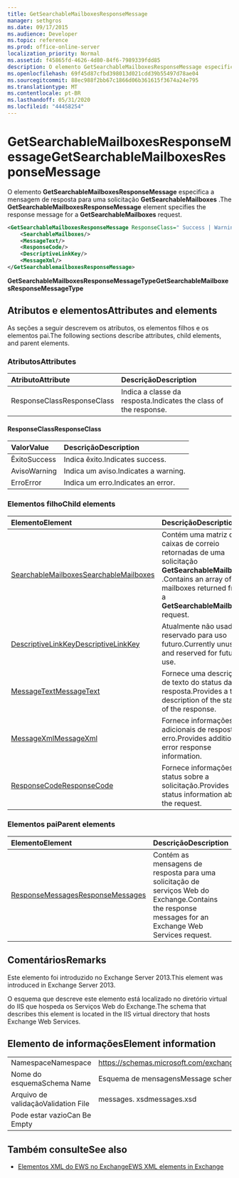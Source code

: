```yaml
---
title: GetSearchableMailboxesResponseMessage
manager: sethgros
ms.date: 09/17/2015
ms.audience: Developer
ms.topic: reference
ms.prod: office-online-server
localization_priority: Normal
ms.assetid: f45865fd-4626-4d80-84f6-7989339fdd85
description: O elemento GetSearchableMailboxesResponseMessage especifica a mensagem de resposta para uma solicitação GetSearchableMailboxes.
ms.openlocfilehash: 69f45d87cfbd398013d021cdd39b55497d78ae04
ms.sourcegitcommit: 88ec988f2bb67c1866d06b361615f3674a24e795
ms.translationtype: MT
ms.contentlocale: pt-BR
ms.lasthandoff: 05/31/2020
ms.locfileid: "44458254"
---
```

# <a name="getsearchablemailboxesresponsemessage"></a><span data-ttu-id="e0a9e-103">GetSearchableMailboxesResponseMessage</span><span class="sxs-lookup"><span data-stu-id="e0a9e-103">GetSearchableMailboxesResponseMessage</span></span>

<span data-ttu-id="e0a9e-104">O elemento **GetSearchableMailboxesResponseMessage** especifica a mensagem de resposta para uma solicitação **GetSearchableMailboxes** .</span><span class="sxs-lookup"><span data-stu-id="e0a9e-104">The **GetSearchableMailboxesResponseMessage** element specifies the response message for a **GetSearchableMailboxes** request.</span></span> 
  
```XML
<GetSearchableMailboxesResponseMessage ResponseClass=" Success | Warning | Error ">
    <SearchableMailboxes/>
    <MessageText/>
    <ResponseCode/>
    <DescriptiveLinkKey/>
    <MessageXml/>
</GetSearchablemailboxesResponseMessage>
```

 <span data-ttu-id="e0a9e-105">**GetSearchableMailboxesResponseMessageType**</span><span class="sxs-lookup"><span data-stu-id="e0a9e-105">**GetSearchableMailboxesResponseMessageType**</span></span>
## <a name="attributes-and-elements"></a><span data-ttu-id="e0a9e-106">Atributos e elementos</span><span class="sxs-lookup"><span data-stu-id="e0a9e-106">Attributes and elements</span></span>

<span data-ttu-id="e0a9e-107">As seções a seguir descrevem os atributos, os elementos filhos e os elementos pai.</span><span class="sxs-lookup"><span data-stu-id="e0a9e-107">The following sections describe attributes, child elements, and parent elements.</span></span>
  
### <a name="attributes"></a><span data-ttu-id="e0a9e-108">Atributos</span><span class="sxs-lookup"><span data-stu-id="e0a9e-108">Attributes</span></span>

|<span data-ttu-id="e0a9e-109">**Atributo**</span><span class="sxs-lookup"><span data-stu-id="e0a9e-109">**Attribute**</span></span>|<span data-ttu-id="e0a9e-110">**Descrição**</span><span class="sxs-lookup"><span data-stu-id="e0a9e-110">**Description**</span></span>|
|:-----|:-----|
|<span data-ttu-id="e0a9e-111">ResponseClass</span><span class="sxs-lookup"><span data-stu-id="e0a9e-111">ResponseClass</span></span>  <br/> |<span data-ttu-id="e0a9e-112">Indica a classe da resposta.</span><span class="sxs-lookup"><span data-stu-id="e0a9e-112">Indicates the class of the response.</span></span>  <br/> |
   
#### <a name="responseclass"></a><span data-ttu-id="e0a9e-113">ResponseClass</span><span class="sxs-lookup"><span data-stu-id="e0a9e-113">ResponseClass</span></span>

|<span data-ttu-id="e0a9e-114">**Valor**</span><span class="sxs-lookup"><span data-stu-id="e0a9e-114">**Value**</span></span>|<span data-ttu-id="e0a9e-115">**Descrição**</span><span class="sxs-lookup"><span data-stu-id="e0a9e-115">**Description**</span></span>|
|:-----|:-----|
|<span data-ttu-id="e0a9e-116">Êxito</span><span class="sxs-lookup"><span data-stu-id="e0a9e-116">Success</span></span>  <br/> |<span data-ttu-id="e0a9e-117">Indica êxito.</span><span class="sxs-lookup"><span data-stu-id="e0a9e-117">Indicates success.</span></span>  <br/> |
|<span data-ttu-id="e0a9e-118">Aviso</span><span class="sxs-lookup"><span data-stu-id="e0a9e-118">Warning</span></span>  <br/> |<span data-ttu-id="e0a9e-119">Indica um aviso.</span><span class="sxs-lookup"><span data-stu-id="e0a9e-119">Indicates a warning.</span></span>  <br/> |
|<span data-ttu-id="e0a9e-120">Erro</span><span class="sxs-lookup"><span data-stu-id="e0a9e-120">Error</span></span>  <br/> |<span data-ttu-id="e0a9e-121">Indica um erro.</span><span class="sxs-lookup"><span data-stu-id="e0a9e-121">Indicates an error.</span></span>  <br/> |
   
### <a name="child-elements"></a><span data-ttu-id="e0a9e-122">Elementos filho</span><span class="sxs-lookup"><span data-stu-id="e0a9e-122">Child elements</span></span>

|<span data-ttu-id="e0a9e-123">**Elemento**</span><span class="sxs-lookup"><span data-stu-id="e0a9e-123">**Element**</span></span>|<span data-ttu-id="e0a9e-124">**Descrição**</span><span class="sxs-lookup"><span data-stu-id="e0a9e-124">**Description**</span></span>|
|:-----|:-----|
|[<span data-ttu-id="e0a9e-125">SearchableMailboxes</span><span class="sxs-lookup"><span data-stu-id="e0a9e-125">SearchableMailboxes</span></span>](searchablemailboxes.md) <br/> |<span data-ttu-id="e0a9e-126">Contém uma matriz das caixas de correio retornadas de uma solicitação **GetSearchableMailboxes** .</span><span class="sxs-lookup"><span data-stu-id="e0a9e-126">Contains an array of the mailboxes returned from a **GetSearchableMailboxes** request.</span></span>  <br/> |
|[<span data-ttu-id="e0a9e-127">DescriptiveLinkKey</span><span class="sxs-lookup"><span data-stu-id="e0a9e-127">DescriptiveLinkKey</span></span>](descriptivelinkkey.md) <br/> |<span data-ttu-id="e0a9e-128">Atualmente não usado e reservado para uso futuro.</span><span class="sxs-lookup"><span data-stu-id="e0a9e-128">Currently unused and reserved for future use.</span></span>  <br/> |
|[<span data-ttu-id="e0a9e-129">MessageText</span><span class="sxs-lookup"><span data-stu-id="e0a9e-129">MessageText</span></span>](messagetext.md) <br/> |<span data-ttu-id="e0a9e-130">Fornece uma descrição de texto do status da resposta.</span><span class="sxs-lookup"><span data-stu-id="e0a9e-130">Provides a text description of the status of the response.</span></span>  <br/> |
|[<span data-ttu-id="e0a9e-131">MessageXml</span><span class="sxs-lookup"><span data-stu-id="e0a9e-131">MessageXml</span></span>](messagexml.md) <br/> |<span data-ttu-id="e0a9e-132">Fornece informações adicionais de resposta de erro.</span><span class="sxs-lookup"><span data-stu-id="e0a9e-132">Provides additional error response information.</span></span>  <br/> |
|[<span data-ttu-id="e0a9e-133">ResponseCode</span><span class="sxs-lookup"><span data-stu-id="e0a9e-133">ResponseCode</span></span>](responsecode.md) <br/> |<span data-ttu-id="e0a9e-134">Fornece informações de status sobre a solicitação.</span><span class="sxs-lookup"><span data-stu-id="e0a9e-134">Provides status information about the request.</span></span>  <br/> |
   
### <a name="parent-elements"></a><span data-ttu-id="e0a9e-135">Elementos pai</span><span class="sxs-lookup"><span data-stu-id="e0a9e-135">Parent elements</span></span>

|<span data-ttu-id="e0a9e-136">**Elemento**</span><span class="sxs-lookup"><span data-stu-id="e0a9e-136">**Element**</span></span>|<span data-ttu-id="e0a9e-137">**Descrição**</span><span class="sxs-lookup"><span data-stu-id="e0a9e-137">**Description**</span></span>|
|:-----|:-----|
|[<span data-ttu-id="e0a9e-138">ResponseMessages</span><span class="sxs-lookup"><span data-stu-id="e0a9e-138">ResponseMessages</span></span>](responsemessages.md) <br/> |<span data-ttu-id="e0a9e-139">Contém as mensagens de resposta para uma solicitação de serviços Web do Exchange.</span><span class="sxs-lookup"><span data-stu-id="e0a9e-139">Contains the response messages for an Exchange Web Services request.</span></span>  <br/> |
   
## <a name="remarks"></a><span data-ttu-id="e0a9e-140">Comentários</span><span class="sxs-lookup"><span data-stu-id="e0a9e-140">Remarks</span></span>

<span data-ttu-id="e0a9e-141">Este elemento foi introduzido no Exchange Server 2013.</span><span class="sxs-lookup"><span data-stu-id="e0a9e-141">This element was introduced in Exchange Server 2013.</span></span>
  
<span data-ttu-id="e0a9e-142">O esquema que descreve este elemento está localizado no diretório virtual do IIS que hospeda os Serviços Web do Exchange.</span><span class="sxs-lookup"><span data-stu-id="e0a9e-142">The schema that describes this element is located in the IIS virtual directory that hosts Exchange Web Services.</span></span>
  
## <a name="element-information"></a><span data-ttu-id="e0a9e-143">Elemento de informações</span><span class="sxs-lookup"><span data-stu-id="e0a9e-143">Element information</span></span>

|||
|:-----|:-----|
|<span data-ttu-id="e0a9e-144">Namespace</span><span class="sxs-lookup"><span data-stu-id="e0a9e-144">Namespace</span></span>  <br/> |https://schemas.microsoft.com/exchange/services/2006/messages  <br/> |
|<span data-ttu-id="e0a9e-145">Nome do esquema</span><span class="sxs-lookup"><span data-stu-id="e0a9e-145">Schema Name</span></span>  <br/> |<span data-ttu-id="e0a9e-146">Esquema de mensagens</span><span class="sxs-lookup"><span data-stu-id="e0a9e-146">Message schema</span></span>  <br/> |
|<span data-ttu-id="e0a9e-147">Arquivo de validação</span><span class="sxs-lookup"><span data-stu-id="e0a9e-147">Validation File</span></span>  <br/> |<span data-ttu-id="e0a9e-148">messages. xsd</span><span class="sxs-lookup"><span data-stu-id="e0a9e-148">messages.xsd</span></span>  <br/> |
|<span data-ttu-id="e0a9e-149">Pode estar vazio</span><span class="sxs-lookup"><span data-stu-id="e0a9e-149">Can Be Empty</span></span>  <br/> ||
   
## <a name="see-also"></a><span data-ttu-id="e0a9e-150">Também consulte</span><span class="sxs-lookup"><span data-stu-id="e0a9e-150">See also</span></span>



- [<span data-ttu-id="e0a9e-151">Elementos XML do EWS no Exchange</span><span class="sxs-lookup"><span data-stu-id="e0a9e-151">EWS XML elements in Exchange</span></span>](ews-xml-elements-in-exchange.md)

